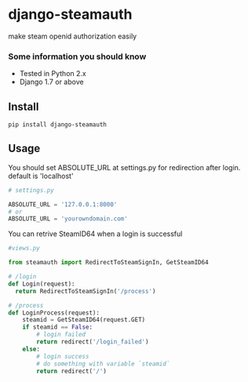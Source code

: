 # django-steamauth
make steam openid authorization easily

### Some information you should know
- Tested in Python 2.x
- Django 1.7 or above

## Install
```
pip install django-steamauth
```


## Usage
You should set ABSOLUTE_URL at settings.py for redirection after login. default is 'localhost'
```python
# settings.py

ABSOLUTE_URL = '127.0.0.1:8000'
# or
ABSOLUTE_URL = 'yourowndomain.com'
```

You can retrive SteamID64 when a login is successful
```python
#views.py

from steamauth import RedirectToSteamSignIn, GetSteamID64

# /login
def Login(request):
  return RedirectToSteamSignIn('/process')

# /process
def LoginProcess(request):
    steamid = GetSteamID64(request.GET)
    if steamid == False:
        # login failed
        return redirect('/login_failed')
    else:
        # login success
        # do something with variable `steamid`
        return redirect('/')
    

```
